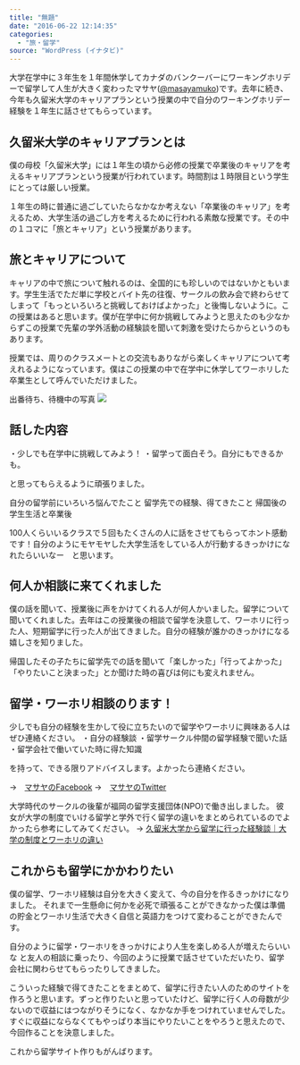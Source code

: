 ```yaml
---
title: "無題"
date: "2016-06-22 12:14:35"
categories:
  - "旅・留学"
source: "WordPress (イナタビ)"
---
```


大学在学中に３年生を１年間休学してカナダのバンクーバーにワーキングホリデーで留学して人生が大きく変わったマサヤ([@masayamuko](https://twitter.com/MasayaMuko))です。去年に続き、今年も久留米大学のキャリアプランという授業の中で自分のワーキングホリデー経験を１年生に話させてもらっています。

## 久留米大学のキャリアプランとは

僕の母校「久留米大学」には１年生の頃から必修の授業で卒業後のキャリアを考えるキャリアプランという授業が行われています。時間割は１時限目という学生にとっては厳しい授業。

１年生の時に普通に過ごしていたらなかなか考えない「卒業後のキャリア」を考えるため、大学生活の過ごし方を考えるために行われる素敵な授業です。その中の１コマに「旅とキャリア」という授業があります。

## 旅とキャリアについて

キャリアの中で旅について触れるのは、全国的にも珍しいのではないかともいます。学生生活でただ単に学校とバイト先の往復、サークルの飲み会で終わらせてしまって「もっといろいろと挑戦しておけばよかった」と後悔しないように。この授業はあると思います。僕が在学中に何か挑戦してみようと思えたのも少なからずこの授業で先輩の学外活動の経験談を聞いて刺激を受けたらからというのもあります。

授業では、周りのクラスメートとの交流もありながら楽しくキャリアについて考えれるようになっています。僕はこの授業の中で在学中に休学してワーホリした卒業生として呼んでいただけました。

出番待ち、待機中の写真
![](https://masayamuko.com/wp/wp-content/uploads/2016/06/スクリーンショット-2016-06-20-13.09.53.png)

## 話した内容

・少しでも在学中に挑戦してみよう！
・留学って面白そう。自分にもできるかも。

と思ってもらえるように頑張りました。

自分の留学前にいろいろ悩んでたこと
留学先での経験、得てきたこと
帰国後の学生生活と卒業後

100人くらいいるクラスで５回もたくさんの人に話をさせてもらってホント感動です！自分のようにモヤモヤした大学生活をしている人が行動するきっかけになれたらいいなー　と思います。

## 何人か相談に来てくれました

僕の話を聞いて、授業後に声をかけてくれる人が何人かいました。留学について聞いてくれました。去年はこの授業後の相談で留学を決意して、ワーホリに行った人、短期留学に行った人が出てきました。自分の経験が誰かのきっかけになる嬉しさを知りました。

帰国したその子たちに留学先での話を聞いて「楽しかった」「行ってよかった」「やりたいこと決まった」とか聞けた時の喜びは何にも変えれません。

## 留学・ワーホリ相談のります！

少しでも自分の経験を生かして役に立ちたいので留学やワーホリに興味ある人はぜひ連絡ください。
・自分の経験談
・留学サークル仲間の留学経験で聞いた話
・留学会社で働いていた時に得た知識

を持って、できる限りアドバイスします。よかったら連絡ください。

→　[マサヤのFacebook](https://www.facebook.com/masaya.mukou)
→　[マサヤのTwitter](https://twitter.com/MasayaMuko)

大学時代のサークルの後輩が福岡の留学支援団体(NPO)で働き出しました。
彼女が大学の制度でいける留学と学外で行く留学の違いをまとめられているのでよかったら参考にしてみてください。
→ [久留米大学から留学に行った経験談｜大学の制度とワーホリの違い](https://blog.smileyflowers.net/canada-study-abroad/kurumedaigaku_ryugaku.html)

## これからも留学にかかわりたい

僕の留学、ワーホリ経験は自分を大きく変えて、今の自分を作るきっかけになりました。
それまで一生懸命に何かを必死で頑張ることができなかった僕は準備の貯金とワーホリ生活で大きく自信と英語力をつけて変わることができたんです。

自分のように留学・ワーホリをきっかけにより人生を楽しめる人が増えたらいいな
と友人の相談に乗ったり、今回のように授業で話させていただいたり、留学会社に関わらせてもらったりしてきました。

こういった経験で得てきたことをまとめて、留学に行きたい人のためのサイトを作ろうと思います。ずっと作りたいと思っていたけど、留学に行く人の母数が少ないので収益にはつながりそうになく、なかなか手をつけれていませんでした。すぐに収益にならなくてもやっぱり本当にやりたいことをやろうと思えたので、今回作ることを決意しました。

これから留学サイト作りもがんばります。